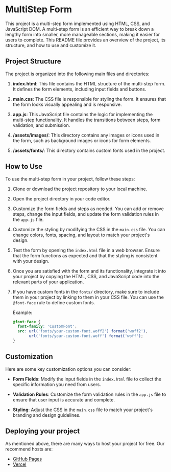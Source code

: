 # MultiStep Form 

This project is a multi-step form implemented using HTML, CSS, and JavaScript DOM. A multi-step form is an efficient way to break down a lengthy form into smaller, more manageable sections, making it easier for users to complete. This README file provides an overview of the project, its structure, and how to use and customize it.

## Project Structure

The project is organized into the following main files and directories:

1. **index.html**: This file contains the HTML structure of the multi-step form. It defines the form elements, including input fields and buttons.

2. **main.css**: The CSS file is responsible for styling the form. It ensures that the form looks visually appealing and is responsive.

3. **app.js**: This JavaScript file contains the logic for implementing the multi-step functionality. It handles the transitions between steps, form validation, and submission.

4. **/assets/images/**: This directory contains any images or icons used in the form, such as background images or icons for form elements.

5. **/assets/fonts/**: This directory contains custom fonts used in the project.

## How to Use

To use the multi-step form in your project, follow these steps:

1. Clone or download the project repository to your local machine.

2. Open the project directory in your code editor.

3. Customize the form fields and steps as needed. You can add or remove steps, change the input fields, and update the form validation rules in the `app.js` file.

4. Customize the styling by modifying the CSS in the `main.css` file. You can change colors, fonts, spacing, and layout to match your project's design.

5. Test the form by opening the `index.html` file in a web browser. Ensure that the form functions as expected and that the styling is consistent with your design.

6. Once you are satisfied with the form and its functionality, integrate it into your project by copying the HTML, CSS, and JavaScript code into the relevant parts of your application.

7. If you have custom fonts in the `fonts/` directory, make sure to include them in your project by linking to them in your CSS file. You can use the `@font-face` rule to define custom fonts.

   Example:
   ```css
   @font-face {
     font-family: 'CustomFont';
     src: url('fonts/your-custom-font.woff2') format('woff2'),
          url('fonts/your-custom-font.woff') format('woff');
   }

## Customization

Here are some key customization options you can consider:

- **Form Fields**: Modify the input fields in the `index.html` file to collect the specific information you need from users.

- **Validation Rules**: Customize the form validation rules in the `app.js` file to ensure that user input is accurate and complete.

- **Styling**: Adjust the CSS in the `main.css` file to match your project's branding and design guidelines.


## Deploying your project

As mentioned above, there are many ways to host your project for free. Our recommend hosts are:

- [GitHub Pages](https://sanjeetchahal2002.github.io/multi-step-form/)
- [Vercel](https://multi-step-form-topaz-three.vercel.app/)





